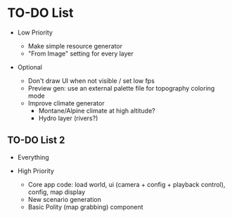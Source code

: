# TO-DO List

- Low Priority
  - Make simple resource generator
  - "From Image" setting for every layer

- Optional
  - Don't draw UI when not visible / set low fps
  - Preview gen: use an external palette file for topography coloring mode
  - Improve climate generator
    - Montane/Alpine climate at high altitude?
    - Hydro layer (rivers?)

## TO-DO List 2

- Everything

- High Priority
  - Core app code: load world, ui (camera + config + playback control), config, map display
  - New scenario generation
  - Basic Polity (map grabbing) component

